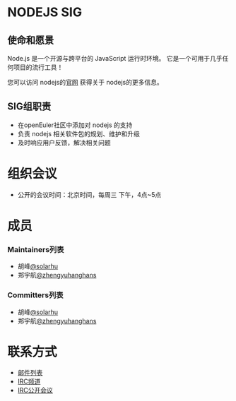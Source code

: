 # NODEJS SIG

## 使命和愿景

Node.js 是一个开源与跨平台的 JavaScript 运行时环境。 它是一个可用于几乎任何项目的流行工具！

您可以访问 nodejs的[官网](http://nodejs.org/) 获得关于 nodejs的更多信息。

## SIG组职责

- 在openEuler社区中添加对 nodejs 的支持
- 负责 nodejs 相关软件包的规划、维护和升级
- 及时响应用户反馈，解决相关问题


# 组织会议

- 公开的会议时间：北京时间，每周三 下午，4点~5点


# 成员

### Maintainers列表
- 胡峰[@solarhu](https://gitee.com/solarhu)
- 郑宇航[@zhengyuhanghans](https://gitee.com/zhengyuhanghans)


### Committers列表
- 胡峰[@solarhu](https://gitee.com/solarhu)
- 郑宇航[@zhengyuhanghans](https://gitee.com/zhengyuhanghans)


# 联系方式

- [邮件列表](dev@openeuler.org)
- [IRC频道](#openeuler-dev)
- [IRC公开会议](#openeuler-meeting)
